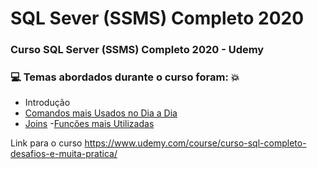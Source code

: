 # SQL Sever (SSMS) Completo 2020
### Curso SQL Server (SSMS) Completo 2020 - Udemy
### :computer: Temas abordados durante o curso foram: :boom:
- Introdução
- [Comandos mais Usados no Dia a Dia](https://github.com/romulovieira777/Curso_SQL_Completo_2020/tree/main/Se%C3%A7%C3%A3o%2002%20-%20Comando%20mais%20Usados)
- [Joins](https://github.com/romulovieira777/Curso_SQL_Completo_2020/tree/main/Se%C3%A7%C3%A3o%2003%20-%20Joins)
-[Funções mais Utilizadas](https://github.com/romulovieira777/Curso_SQL_Completo_2020/tree/main/Se%C3%A7%C3%A3o%2004%20-%20Fun%C3%A7%C3%B5es%20mais%20Utilizadas)


Link para o curso https://www.udemy.com/course/curso-sql-completo-desafios-e-muita-pratica/
